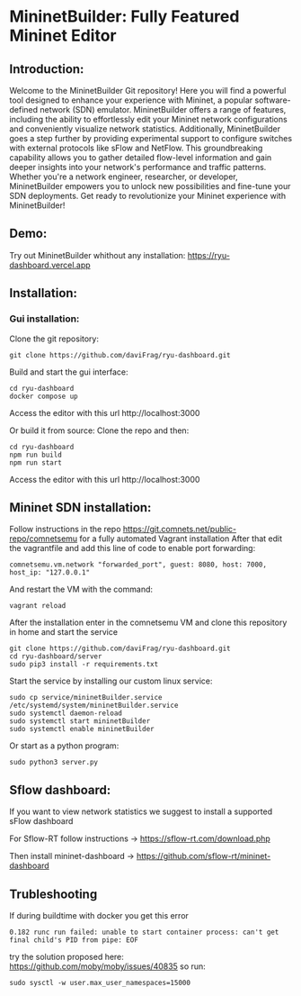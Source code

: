 # MininetBuilder: Fully Featured Mininet Editor

## Introduction:
Welcome to the MininetBuilder Git repository! Here you will find a powerful tool designed to enhance your experience with Mininet, a popular software-defined network (SDN) emulator. MininetBuilder offers a range of features, including the ability to effortlessly edit your Mininet network configurations and conveniently visualize network statistics. Additionally, MininetBuilder goes a step further by providing experimental support to configure switches with external protocols like sFlow and NetFlow. This groundbreaking capability allows you to gather detailed flow-level information and gain deeper insights into your network's performance and traffic patterns. Whether you're a network engineer, researcher, or developer, MininetBuilder empowers you to unlock new possibilities and fine-tune your SDN deployments. Get ready to revolutionize your Mininet experience with MininetBuilder!

## Demo:
Try out MininetBuilder whithout any installation: https://ryu-dashboard.vercel.app

## Installation:
### Gui installation:
Clone the git repository:
```
git clone https://github.com/daviFrag/ryu-dashboard.git
```
Build and start the gui interface:
```
cd ryu-dashboard
docker compose up
```
Access the editor with this url http://localhost:3000

Or build it from source:
Clone the repo and then:
```
cd ryu-dashboard
npm run build
npm run start
```
Access the editor with this url http://localhost:3000

## Mininet SDN installation:
Follow instructions in the repo https://git.comnets.net/public-repo/comnetsemu for a fully automated Vagrant installation
After that edit the vagrantfile and add this line of code to enable port forwarding:
```
comnetsemu.vm.network "forwarded_port", guest: 8080, host: 7000, host_ip: "127.0.0.1"
```
And restart the VM with the command:
```
vagrant reload
```
After the installation enter in the comnetsemu VM and clone this repository in home and start the service
```
git clone https://github.com/daviFrag/ryu-dashboard.git
cd ryu-dashboard/server
sudo pip3 install -r requirements.txt
```
Start the service by installing our custom linux service:
```
sudo cp service/mininetBuilder.service /etc/systemd/system/mininetBuilder.service
sudo systemctl daemon-reload
sudo systemctl start mininetBuilder
sudo systemctl enable mininetBuilder
```
Or start as a python program:
```
sudo python3 server.py
```

## Sflow dashboard:
If you want to view network statistics we suggest to install a supported sFlow dashboard

For Sflow-RT follow instructions -> https://sflow-rt.com/download.php

Then install mininet-dashboard -> https://github.com/sflow-rt/mininet-dashboard

## Trubleshooting
If during buildtime with docker you get this error
```
0.182 runc run failed: unable to start container process: can't get final child's PID from pipe: EOF
```
try the solution proposed here: https://github.com/moby/moby/issues/40835
so run: 
```
sudo sysctl -w user.max_user_namespaces=15000
```


